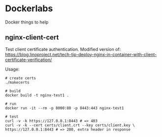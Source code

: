# Dockerlabs
Docker things to help

## nginx-client-cert
Test client certificate authentication. Modified version of: https://blog.linoproject.net/tech-tip-deploy-nginx-in-container-with-client-certificate-verification/

Usage:
```
# create certs
./makecerts 

# build
docker build -t nginx-test1 .

# run
docker run -it --rm -p 8000:80 -p 8443:443 nginx-test1

# test
curl -v -k https://127.0.0.1:8443 # => 403
curl -v -k --cert certs/client.crt --key certs/client.key \
https://127.0.0.1:8443 # => 200, extra header in response
```
